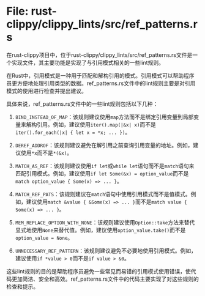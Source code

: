 # File: rust-clippy/clippy_lints/src/ref_patterns.rs

在rust-clippy项目中，位于rust-clippy/clippy_lints/src/ref_patterns.rs文件是一个实现文件，其主要功能是实现了与引用模式相关的一些lint规则。

在Rust中，引用模式是一种用于匹配和解构引用的模式。引用模式可以帮助程序员更方便地处理引用类型的数据。ref_patterns.rs文件中的lint规则主要是对引用模式的使用进行检查并提出建议。

具体来说，ref_patterns.rs文件中的一些lint规则包括以下几种：

1. `BIND_INSTEAD_OF_MAP`：该规则建议使用`map`方法而不是绑定引用变量到局部变量来解构引用。例如，建议使用`iter().map(|&x| x)`而不是`iter().for_each(|x| { let x = *x; ... })`。

2. `DEREF_ADDROF`：该规则建议避免在解引用之前查询引用变量的地址。例如，建议使用`*x`而不是`*(&x)`。

3. `MATCH_AS_REF`：该规则建议使用`if let`或`while let`语句而不是`match`语句来匹配引用模式。例如，建议使用`if let Some(&x) = option_value`而不是`match option_value { Some(x) => ... }`。

4. `MATCH_REF_PATS`：该规则建议在`match`语句中使用引用模式而不是值模式。例如，建议使用`match &value { &Some(x) => ... }`而不是`match value { Some(x) => ... }`。

5. `MEM_REPLACE_OPTION_WITH_NONE`：该规则建议使用`Option::take`方法来替代显式地使用`None`来替代值。例如，建议使用`option_value.take()`而不是`option_value = None`。

6. `UNNECESSARY_REF_PATTERN`：该规则建议避免不必要地使用引用模式。例如，建议使用`if *value > 0`而不是`if value > &0`。

这些lint规则的目的是帮助程序员避免一些常见而易错的引用模式使用错误，使代码更加简洁、安全和高效。ref_patterns.rs文件中的代码主要实现了对这些规则的检查和提示。

